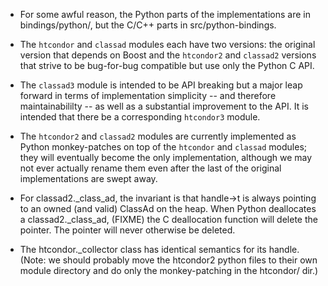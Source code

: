 - For some awful reason, the Python parts of the implementations are in
  bindings/python/, but the C/C++ parts in src/python-bindings.

- The `htcondor` and `classad` modules each have two versions: the original
  version that depends on Boost and the `htcondor2` and `classad2` versions
  that strive to be bug-for-bug compatible but use only the Python C API.

- The `classad3` module is intended to be API breaking but a major leap
  forward in terms of implementation simplicity -- and therefore
  maintainabililty -- as well as a substantial improvement to the API.
  It is intended that there be a corresponding `htcondor3` module.

- The `htcondor2` and `classad2` modules are currently implemented as
  Python monkey-patches on top of the `htcondor` and `classad` modules;
  they will eventually become the only implementation, although we
  may not ever actually rename them even after the last of the original
  implementations are swept away.

- For classad2._class_ad, the invariant is that handle->t is always pointing
  to an owned (and valid) ClassAd on the heap.  When Python deallocates a
  classad2._class_ad, (FIXME) the C deallocation function will delete the
  pointer.  The pointer will never otherwise be deleted.

- The htcondor._collector class has identical semantics for its handle.
  (Note: we should probably move the htcondor2 python files to their own
  module directory and do only the monkey-patching in the htcondor/ dir.)
